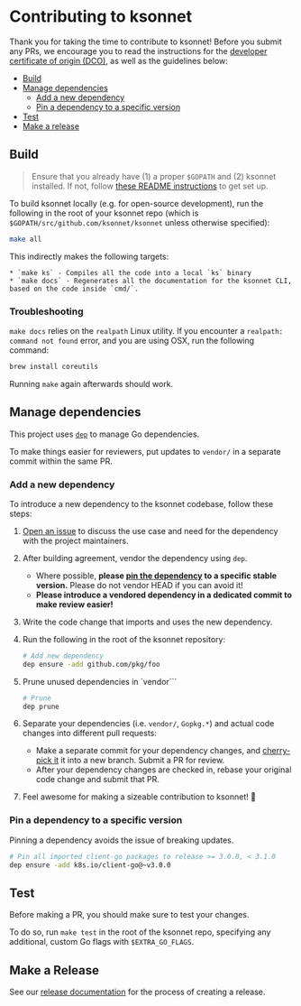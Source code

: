# Contributing to ksonnet

Thank you for taking the time to contribute to ksonnet! Before you submit any PRs, we encourage you to read the instructions for the [developer certificate of origin (DCO)](DCO-SIGNOFF.md), as well as the guidelines below:

* [Build](#build)
* [Manage dependencies](#manage-dependencies)
  * [Add a new dependency](#add-a-new-dependency)
  * [Pin a dependency to a specific version](#pin-a-dependency-to-a-specific-version)
* [Test](#test)
* [Make a release](#make-a-release)

## Build

> Ensure that you already have (1) a proper `$GOPATH` and (2) ksonnet installed. If not, follow [these README instructions](/README.md#install) to get set up.

To build ksonnet locally (e.g. for open-source development), run the following in the root of your ksonnet repo (which is `$GOPATH/src/github.com/ksonnet/ksonnet` unless otherwise specified):

```sh
make all
```

This indirectly makes the following targets:

    * `make ks` - Compiles all the code into a local `ks` binary
    * `make docs` - Regenerates all the documentation for the ksonnet CLI, based on the code inside `cmd/`.

### Troubleshooting

`make docs` relies on the `realpath` Linux utility. If you encounter a `realpath: command not found` error, and you are using OSX, run the following command:

```sh
brew install coreutils
```

Running `make` again afterwards should work.

## Manage dependencies

This project uses [`dep`](https://github.com/golang/dep) to manage Go dependencies.

To make things easier for reviewers, put updates to `vendor/` in a separate commit within the same PR.

### Add a new dependency

To introduce a new dependency to the ksonnet codebase, follow these steps:

1. [Open an issue](https://github.com/ksonnet/ksonnet/issues) to discuss the use case and need for the dependency with the project maintainers.

1. After building agreement, vendor the dependency using `dep`.
    * Where possible, **please [pin the dependency](#pin-a-dependency-to-a-specific-version) to a specific stable version.** Please do not vendor HEAD if you can avoid it!
    * **Please introduce a vendored dependency in a dedicated commit to make review easier!**

1. Write the code change that imports and uses the new dependency.

1. Run the following in the root of the ksonnet repository:
    ```sh
    # Add new dependency
    dep ensure -add github.com/pkg/foo
    ```

1. Prune unused dependencies in `vendor```
    ```sh
    # Prune
    dep prune
    ```

1. Separate your dependencies (i.e. `vendor/`,  `Gopkg.*`) and actual code changes into different pull requests:
    * Make a separate commit for your dependency changes, and [cherry-pick it](https://git-scm.com/docs/git-cherry-pick) it into a new branch. Submit a PR for review.
    * After your dependency changes are checked in, rebase your original code change and submit that PR.

1. Feel awesome for making a sizeable contribution to ksonnet! :tada:

### Pin a dependency to a specific version

Pinning a dependency avoids the issue of breaking updates.

```sh
# Pin all imported client-go packages to release >= 3.0.0, < 3.1.0
dep ensure -add k8s.io/client-go@~v3.0.0
```

## Test

Before making a PR, you should make sure to test your changes.

To do so, run `make test` in the root of the ksonnet repo, specifying any additional, custom Go flags with `$EXTRA_GO_FLAGS`.

## Make a Release

See our [release documentation](docs/release.md) for the process of creating a release.
